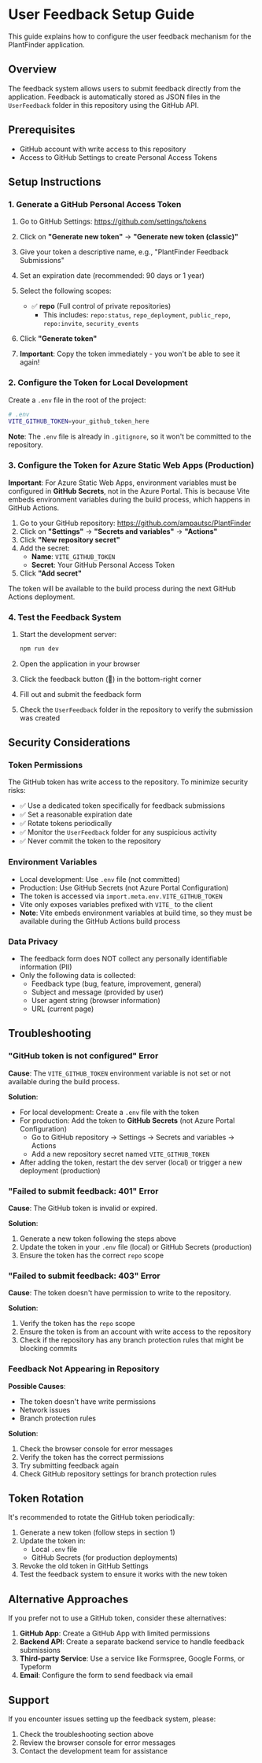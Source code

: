 # User Feedback Setup Guide

This guide explains how to configure the user feedback mechanism for the PlantFinder application.

## Overview

The feedback system allows users to submit feedback directly from the application. Feedback is automatically stored as JSON files in the `UserFeedback` folder in this repository using the GitHub API.

## Prerequisites

- GitHub account with write access to this repository
- Access to GitHub Settings to create Personal Access Tokens

## Setup Instructions

### 1. Generate a GitHub Personal Access Token

1. Go to GitHub Settings: https://github.com/settings/tokens
2. Click on **"Generate new token"** → **"Generate new token (classic)"**
3. Give your token a descriptive name, e.g., "PlantFinder Feedback Submissions"
4. Set an expiration date (recommended: 90 days or 1 year)
5. Select the following scopes:
   - ✅ **repo** (Full control of private repositories)
     - This includes: `repo:status`, `repo_deployment`, `public_repo`, `repo:invite`, `security_events`

6. Click **"Generate token"**
7. **Important**: Copy the token immediately - you won't be able to see it again!

### 2. Configure the Token for Local Development

Create a `.env` file in the root of the project:

```bash
# .env
VITE_GITHUB_TOKEN=your_github_token_here
```

**Note**: The `.env` file is already in `.gitignore`, so it won't be committed to the repository.

### 3. Configure the Token for Azure Static Web Apps (Production)

**Important**: For Azure Static Web Apps, environment variables must be configured in **GitHub Secrets**, not in the Azure Portal. This is because Vite embeds environment variables during the build process, which happens in GitHub Actions.

1. Go to your GitHub repository: https://github.com/ampautsc/PlantFinder
2. Click on **"Settings"** → **"Secrets and variables"** → **"Actions"**
3. Click **"New repository secret"**
4. Add the secret:
   - **Name**: `VITE_GITHUB_TOKEN`
   - **Secret**: Your GitHub Personal Access Token
5. Click **"Add secret"**

The token will be available to the build process during the next GitHub Actions deployment.

### 4. Test the Feedback System

1. Start the development server:
   ```bash
   npm run dev
   ```

2. Open the application in your browser
3. Click the feedback button (💬) in the bottom-right corner
4. Fill out and submit the feedback form
5. Check the `UserFeedback` folder in the repository to verify the submission was created

## Security Considerations

### Token Permissions

The GitHub token has write access to the repository. To minimize security risks:

- ✅ Use a dedicated token specifically for feedback submissions
- ✅ Set a reasonable expiration date
- ✅ Rotate tokens periodically
- ✅ Monitor the `UserFeedback` folder for any suspicious activity
- ✅ Never commit the token to the repository

### Environment Variables

- Local development: Use `.env` file (not committed)
- Production: Use GitHub Secrets (not Azure Portal Configuration)
- The token is accessed via `import.meta.env.VITE_GITHUB_TOKEN`
- Vite only exposes variables prefixed with `VITE_` to the client
- **Note**: Vite embeds environment variables at build time, so they must be available during the GitHub Actions build process

### Data Privacy

- The feedback form does NOT collect any personally identifiable information (PII)
- Only the following data is collected:
  - Feedback type (bug, feature, improvement, general)
  - Subject and message (provided by user)
  - User agent string (browser information)
  - URL (current page)

## Troubleshooting

### "GitHub token is not configured" Error

**Cause**: The `VITE_GITHUB_TOKEN` environment variable is not set or not available during the build process.

**Solution**:
- For local development: Create a `.env` file with the token
- For production: Add the token to **GitHub Secrets** (not Azure Portal Configuration)
  - Go to GitHub repository → Settings → Secrets and variables → Actions
  - Add a new repository secret named `VITE_GITHUB_TOKEN`
- After adding the token, restart the dev server (local) or trigger a new deployment (production)

### "Failed to submit feedback: 401" Error

**Cause**: The GitHub token is invalid or expired.

**Solution**:
1. Generate a new token following the steps above
2. Update the token in your `.env` file (local) or GitHub Secrets (production)
3. Ensure the token has the correct `repo` scope

### "Failed to submit feedback: 403" Error

**Cause**: The token doesn't have permission to write to the repository.

**Solution**:
1. Verify the token has the `repo` scope
2. Ensure the token is from an account with write access to the repository
3. Check if the repository has any branch protection rules that might be blocking commits

### Feedback Not Appearing in Repository

**Possible Causes**:
- The token doesn't have write permissions
- Network issues
- Branch protection rules

**Solution**:
1. Check the browser console for error messages
2. Verify the token has the correct permissions
3. Try submitting feedback again
4. Check GitHub repository settings for branch protection rules

## Token Rotation

It's recommended to rotate the GitHub token periodically:

1. Generate a new token (follow steps in section 1)
2. Update the token in:
   - Local `.env` file
   - GitHub Secrets (for production deployments)
3. Revoke the old token in GitHub Settings
4. Test the feedback system to ensure it works with the new token

## Alternative Approaches

If you prefer not to use a GitHub token, consider these alternatives:

1. **GitHub App**: Create a GitHub App with limited permissions
2. **Backend API**: Create a separate backend service to handle feedback submissions
3. **Third-party Service**: Use a service like Formspree, Google Forms, or Typeform
4. **Email**: Configure the form to send feedback via email

## Support

If you encounter issues setting up the feedback system, please:

1. Check the troubleshooting section above
2. Review the browser console for error messages
3. Contact the development team for assistance
